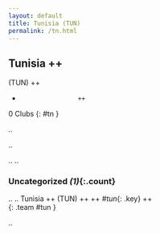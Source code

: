 ```yaml
---
layout: default
title: Tunisia (TUN)
permalink: /tn.html
---
```



## Tunisia   ++
(TUN)  ++
-                     ++
0 Clubs
{: #tn }


.. 




.. 




.. 
.. 


### Uncategorized _(1)_{:.count}


..
..
Tunisia  ++
 (TUN) ++
 ++
_#tun_{: .key} ++
<br>
{: .team #tun }




.. 
 
